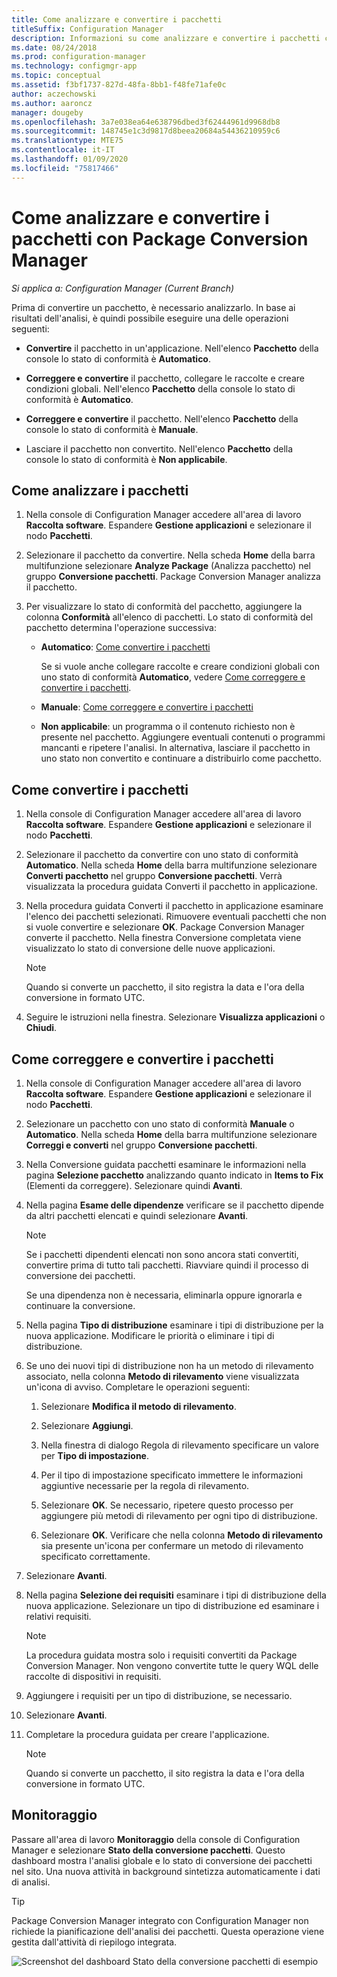 ```yaml
---
title: Come analizzare e convertire i pacchetti
titleSuffix: Configuration Manager
description: Informazioni su come analizzare e convertire i pacchetti con Package Conversion Manager in Configuration Manager.
ms.date: 08/24/2018
ms.prod: configuration-manager
ms.technology: configmgr-app
ms.topic: conceptual
ms.assetid: f3bf1737-827d-48fa-8bb1-f48fe71afe0c
author: aczechowski
ms.author: aaroncz
manager: dougeby
ms.openlocfilehash: 3a7e038ea64e638796dbed3f62444961d9968db8
ms.sourcegitcommit: 148745e1c3d9817d8beea20684a54436210959c6
ms.translationtype: MTE75
ms.contentlocale: it-IT
ms.lasthandoff: 01/09/2020
ms.locfileid: "75817466"
---
```

# <a name="how-to-analyze-and-convert-packages-with-package-conversion-manager"></a>Come analizzare e convertire i pacchetti con Package Conversion Manager

*Si applica a: Configuration Manager (Current Branch)*

<!--1357861-->

Prima di convertire un pacchetto, è necessario analizzarlo. In base ai risultati dell'analisi, è quindi possibile eseguire una delle operazioni seguenti:

- **Convertire** il pacchetto in un'applicazione. Nell'elenco **Pacchetto** della console lo stato di conformità è **Automatico**.  

- **Correggere e convertire** il pacchetto, collegare le raccolte e creare condizioni globali. Nell'elenco **Pacchetto** della console lo stato di conformità è **Automatico**.  

- **Correggere e convertire** il pacchetto. Nell'elenco **Pacchetto** della console lo stato di conformità è **Manuale**.  

- Lasciare il pacchetto non convertito. Nell'elenco **Pacchetto** della console lo stato di conformità è **Non applicabile**.  



## <a name="bkmk_analyze"></a> Come analizzare i pacchetti

1. Nella console di Configuration Manager accedere all'area di lavoro **Raccolta software**. Espandere **Gestione applicazioni** e selezionare il nodo **Pacchetti**.  

2. Selezionare il pacchetto da convertire. Nella scheda **Home** della barra multifunzione selezionare **Analyze Package** (Analizza pacchetto) nel gruppo **Conversione pacchetti**. Package Conversion Manager analizza il pacchetto.  

3. Per visualizzare lo stato di conformità del pacchetto, aggiungere la colonna **Conformità** all'elenco di pacchetti. Lo stato di conformità del pacchetto determina l'operazione successiva:  

    - **Automatico**: [Come convertire i pacchetti](#bkmk_convert)  

        Se si vuole anche collegare raccolte e creare condizioni globali con uno stato di conformità **Automatico**, vedere [Come correggere e convertire i pacchetti](#bkmk_fix).  

    - **Manuale**: [Come correggere e convertire i pacchetti](#bkmk_fix)

    - **Non applicabile**: un programma o il contenuto richiesto non è presente nel pacchetto. Aggiungere eventuali contenuti o programmi mancanti e ripetere l'analisi. In alternativa, lasciare il pacchetto in uno stato non convertito e continuare a distribuirlo come pacchetto.  



## <a name="bkmk_convert"></a> Come convertire i pacchetti

1. Nella console di Configuration Manager accedere all'area di lavoro **Raccolta software**. Espandere **Gestione applicazioni** e selezionare il nodo **Pacchetti**.  

2. Selezionare il pacchetto da convertire con uno stato di conformità **Automatico**. Nella scheda **Home** della barra multifunzione selezionare **Converti pacchetto** nel gruppo **Conversione pacchetti**. Verrà visualizzata la procedura guidata Converti il pacchetto in applicazione.  

3. Nella procedura guidata Converti il pacchetto in applicazione esaminare l'elenco dei pacchetti selezionati. Rimuovere eventuali pacchetti che non si vuole convertire e selezionare **OK**. Package Conversion Manager converte il pacchetto. Nella finestra Conversione completata viene visualizzato lo stato di conversione delle nuove applicazioni.  

    > [!Note]  
    > Quando si converte un pacchetto, il sito registra la data e l'ora della conversione in formato UTC.  

4. Seguire le istruzioni nella finestra. Selezionare **Visualizza applicazioni** o **Chiudi**.  



## <a name="bkmk_fix"></a> Come correggere e convertire i pacchetti

1. Nella console di Configuration Manager accedere all'area di lavoro **Raccolta software**. Espandere **Gestione applicazioni** e selezionare il nodo **Pacchetti**.  

2. Selezionare un pacchetto con uno stato di conformità **Manuale** o **Automatico**. Nella scheda **Home** della barra multifunzione selezionare **Correggi e converti** nel gruppo **Conversione pacchetti**.  

3. Nella Conversione guidata pacchetti esaminare le informazioni nella pagina **Selezione pacchetto** analizzando quanto indicato in **Items to Fix** (Elementi da correggere). Selezionare quindi **Avanti**.  

4. Nella pagina **Esame delle dipendenze** verificare se il pacchetto dipende da altri pacchetti elencati e quindi selezionare **Avanti**.  

    > [!Note]  
    > Se i pacchetti dipendenti elencati non sono ancora stati convertiti, convertire prima di tutto tali pacchetti. Riavviare quindi il processo di conversione dei pacchetti.  
    >  
    > Se una dipendenza non è necessaria, eliminarla oppure ignorarla e continuare la conversione.  

5. Nella pagina **Tipo di distribuzione** esaminare i tipi di distribuzione per la nuova applicazione. Modificare le priorità o eliminare i tipi di distribuzione.  

6. Se uno dei nuovi tipi di distribuzione non ha un metodo di rilevamento associato, nella colonna **Metodo di rilevamento** viene visualizzata un'icona di avviso. Completare le operazioni seguenti:  

    1. Selezionare **Modifica il metodo di rilevamento**.  

    2. Selezionare **Aggiungi**.  

    3. Nella finestra di dialogo Regola di rilevamento specificare un valore per **Tipo di impostazione**.  

    4. Per il tipo di impostazione specificato immettere le informazioni aggiuntive necessarie per la regola di rilevamento.  

    5. Selezionare **OK**. Se necessario, ripetere questo processo per aggiungere più metodi di rilevamento per ogni tipo di distribuzione.  

    6. Selezionare **OK**. Verificare che nella colonna **Metodo di rilevamento** sia presente un'icona per confermare un metodo di rilevamento specificato correttamente.  

7. Selezionare **Avanti**.  

8. Nella pagina **Selezione dei requisiti** esaminare i tipi di distribuzione della nuova applicazione. Selezionare un tipo di distribuzione ed esaminare i relativi requisiti.  

    > [!Note]  
    > La procedura guidata mostra solo i requisiti convertiti da Package Conversion Manager. Non vengono convertite tutte le query WQL delle raccolte di dispositivi in requisiti.  

9. Aggiungere i requisiti per un tipo di distribuzione, se necessario.  

10. Selezionare **Avanti**.  

11. Completare la procedura guidata per creare l'applicazione.  

    > [!Note]  
    > Quando si converte un pacchetto, il sito registra la data e l'ora della conversione in formato UTC.  



## <a name="bkmk_monitor"></a> Monitoraggio

Passare all'area di lavoro **Monitoraggio** della console di Configuration Manager e selezionare **Stato della conversione pacchetti**. Questo dashboard mostra l'analisi globale e lo stato di conversione dei pacchetti nel sito. Una nuova attività in background sintetizza automaticamente i dati di analisi.

> [!Tip]  
> Package Conversion Manager integrato con Configuration Manager non richiede la pianificazione dell'analisi dei pacchetti. Questa operazione viene gestita dall'attività di riepilogo integrata.

![Screenshot del dashboard Stato della conversione pacchetti di esempio](media/1357861-pcm-dashboard.png)
